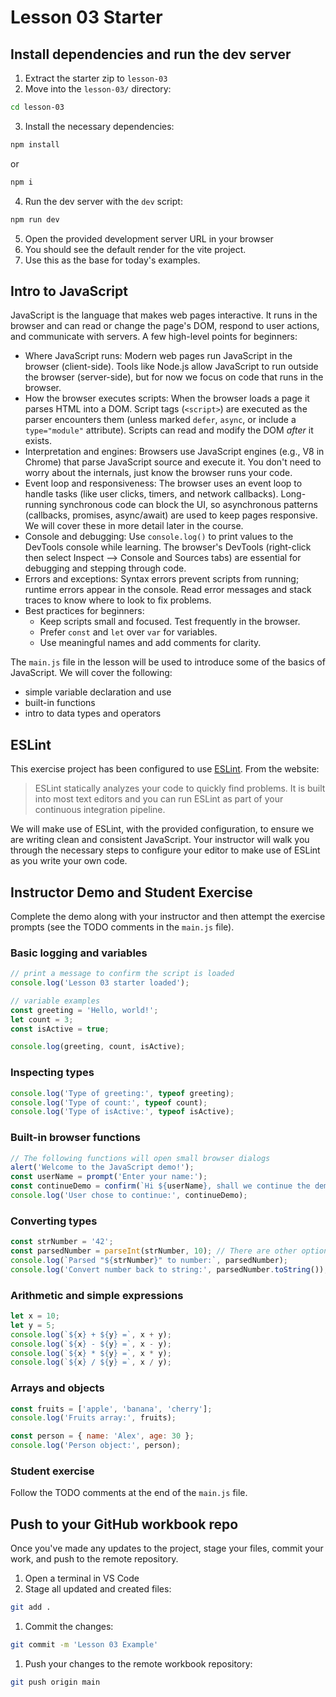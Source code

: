 # Lesson 03 Starter

## Install dependencies and run the dev server

1. Extract the starter zip to `lesson-03`
2. Move into the `lesson-03/` directory:
```sh
cd lesson-03
```
3. Install the necessary dependencies:
```sh
npm install
```
or
```sh
npm i
```
4. Run the dev server with the `dev` script: 
```sh
npm run dev
```
5. Open the provided development server URL in your browser
6. You should see the default render for the vite project.
7. Use this as the base for today's examples.

## Intro to JavaScript

JavaScript is the language that makes web pages interactive. It runs in the browser and can read or change the page's DOM, respond to user actions, and communicate with servers. A few high-level points for beginners:

- Where JavaScript runs: Modern web pages run JavaScript in the browser (client-side). Tools like Node.js allow JavaScript to run outside the browser (server-side), but for now we focus on code that runs in the browser.
- How the browser executes scripts: When the browser loads a page it parses HTML into a DOM. Script tags (`<script>`) are executed as the parser encounters them (unless marked `defer`, `async`, or include a `type="module"` attribute). Scripts can read and modify the DOM *after* it exists.
- Interpretation and engines: Browsers use JavaScript engines (e.g., V8 in Chrome) that parse JavaScript source and execute it. You don't need to worry about the internals, just know the browser runs your code.
- Event loop and responsiveness: The browser uses an event loop to handle tasks (like user clicks, timers, and network callbacks). Long-running synchronous code can block the UI, so asynchronous patterns (callbacks, promises, async/await) are used to keep pages responsive. We will cover these in more detail later in the course.
- Console and debugging: Use `console.log()` to print values to the DevTools console while learning. The browser's DevTools (right-click then select Inspect --> Console and Sources tabs) are essential for debugging and stepping through code.
- Errors and exceptions: Syntax errors prevent scripts from running; runtime errors appear in the console. Read error messages and stack traces to know where to look to fix problems.
- Best practices for beginners:
	- Keep scripts small and focused. Test frequently in the browser.
	- Prefer `const` and `let` over `var` for variables.
	- Use meaningful names and add comments for clarity.

The `main.js` file in the lesson will be used to introduce some of the basics of JavaScript. We will cover the following:
- simple variable declaration and use
- built-in functions
- intro to data types and operators

## ESLint

This exercise project has been configured to use [ESLint](https://eslint.org/). From the website:

> ESLint statically analyzes your code to quickly find problems. It is built into most text editors and you can run ESLint as part of your continuous integration pipeline.

We will make use of ESLint, with the provided configuration, to ensure we are writing clean and consistent JavaScript. Your instructor will walk you through the necessary steps to configure your editor to make use of ESLint as you write your own code.

## Instructor Demo and Student Exercise

Complete the demo along with your instructor and then attempt the exercise prompts (see the TODO comments in the `main.js` file).

### Basic logging and variables

````js
// print a message to confirm the script is loaded
console.log('Lesson 03 starter loaded');

// variable examples
const greeting = 'Hello, world!';
let count = 3;
const isActive = true;

console.log(greeting, count, isActive);
````

### Inspecting types

````js
console.log('Type of greeting:', typeof greeting);
console.log('Type of count:', typeof count);
console.log('Type of isActive:', typeof isActive);
````

### Built-in browser functions

````js
// The following functions will open small browser dialogs
alert('Welcome to the JavaScript demo!');
const userName = prompt('Enter your name:');
const continueDemo = confirm(`Hi ${userName}, shall we continue the demo?`);
console.log('User chose to continue:', continueDemo);
````

### Converting types

````js
const strNumber = '42';
const parsedNumber = parseInt(strNumber, 10); // There are other options like parseFloat, Number, +, etc.
console.log(`Parsed "${strNumber}" to number:`, parsedNumber);
console.log('Convert number back to string:', parsedNumber.toString());
````

### Arithmetic and simple expressions

````js
let x = 10;
let y = 5;
console.log(`${x} + ${y} =`, x + y);
console.log(`${x} - ${y} =`, x - y);
console.log(`${x} * ${y} =`, x * y);
console.log(`${x} / ${y} =`, x / y);
````

### Arrays and objects

````js
const fruits = ['apple', 'banana', 'cherry'];
console.log('Fruits array:', fruits);

const person = { name: 'Alex', age: 30 };
console.log('Person object:', person);
````

### Student exercise

Follow the TODO comments at the end of the `main.js` file.

## Push to your GitHub workbook repo

Once you've made any updates to the project, stage your files, commit your work, and push to the remote repository.

1. Open a terminal in VS Code
2. Stage all updated and created files:
```sh
git add .
```
1. Commit the changes:
```sh
git commit -m 'Lesson 03 Example'
```
1. Push your changes to the remote workbook repository: 
```sh
git push origin main
```